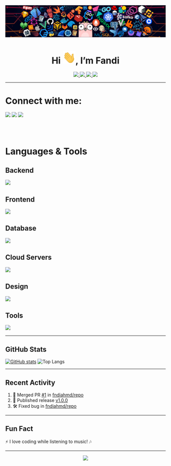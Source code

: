 <img src="./icons/header_1.png" />
<h1 align="center">Hi <img src="./icons/Hi.gif" width="40" height="40" />, I’m Fandi</h1>

<div align="center">
  <a href="https://www.linkedin.com/in/fandiahmad19">
    <img src="https://img.shields.io/badge/linkedIn-0A66C2?style=for-the-badge&logo=linkedin" />
  </a>
  <a href="https://twitter.com/fandi461849">  
    <img src="https://img.shields.io/badge/twitter-1D9BF0?style=for-the-badge&logo=twitter&logoColor=fff" />
  </a>
  <a href="mailto:fndiahmd19@gmail.com">
    <img src="https://img.shields.io/badge/gmail-EA4335?style=for-the-badge&logo=gmail&logoColor=fff" />
  </a>
  <img src="https://komarev.com/ghpvc/?username=fndiahmd&style=for-the-badge" />
</div>

---

# Connect with me:

[<img src="https://skillicons.dev/icons?i=linkedin" />][linkedin]
[<img src="https://skillicons.dev/icons?i=twitter" />][twitter]
[<img src="https://skillicons.dev/icons?i=instagram" />][instagram]

[linkedin]: https://www.linkedin.com/in/fandiahmad19
[twitter]: https://twitter.com/fandi461849
[instagram]: https://www.instagram.com/fndiahmad_/

<br><br>

# Languages & Tools

## Backend
<img src="https://skillicons.dev/icons?i=php,laravel,python,nodejs" />

## Frontend
<img src="https://skillicons.dev/icons?i=js,dart,flutter,typescript,bootstrap,css,html,jquery,react" />

## Database
<img src="https://skillicons.dev/icons?i=mysql,postgres" />

## Cloud Servers
<img src="https://skillicons.dev/icons?i=googlecloud,firebase" />

## Design
<img src="https://skillicons.dev/icons?i=figma" />

## Tools
<img src="https://skillicons.dev/icons?i=vscode,sublime,postman,git,github,gitlab,androidstudio" />

---

## GitHub Stats

[![GitHub stats](https://github-readme-stats.vercel.app/api?username=fndiahmd&show_icons=true&theme=radical)](https://github.com/anuraghazra/github-readme-stats)
![Top Langs](https://github-readme-stats.vercel.app/api/top-langs/?username=fndiahmd&layout=compact&theme=radical)

---

## Recent Activity

<!--START_SECTION:activity-->
1. 🎉 Merged PR [#1](https://github.com/fndiahmd/repo/pull/1) in [fndiahmd/repo](https://github.com/fndiahmd/repo)
2. 🚀 Published release [v1.0.0](https://github.com/fndiahmd/repo/releases/tag/v1.0.0)
3. 🛠️ Fixed bug in [fndiahmd/repo](https://github.com/fndiahmd/repo)
<!--END_SECTION:activity-->

---

## Fun Fact
⚡ I love coding while listening to music! 🎶

---

<p align="center">
  <img src="https://github-readme-streak-stats.herokuapp.com/?user=fndiahmd&theme=radical" />
</p>
